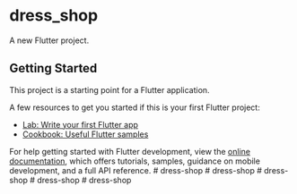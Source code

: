 # dress_shop

A new Flutter project.

## Getting Started

This project is a starting point for a Flutter application.

A few resources to get you started if this is your first Flutter project:

- [Lab: Write your first Flutter app](https://docs.flutter.dev/get-started/codelab)
- [Cookbook: Useful Flutter samples](https://docs.flutter.dev/cookbook)

For help getting started with Flutter development, view the
[online documentation](https://docs.flutter.dev/), which offers tutorials,
samples, guidance on mobile development, and a full API reference.
#   d r e s s - s h o p  
 #   d r e s s - s h o p  
 #   d r e s s - s h o p  
 #   d r e s s - s h o p  
 #   d r e s s - s h o p  
 